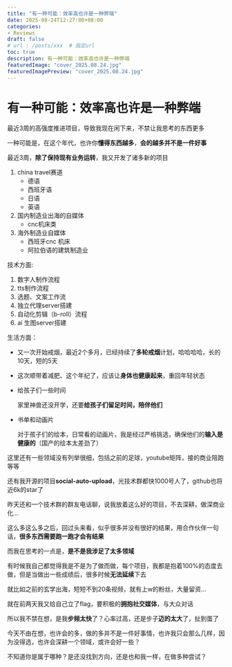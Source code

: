 ```yaml
---
title: "有一种可能：效率高也许是一种弊端"
date: 2025-08-24T12:27:00+08:00
categories:
- Reviews
draft: false
# url : /posts/xxx  # 指定url
toc: true
description: 有一种可能：效率高也许是一种弊端
featuredImage: "cover_2025.08.24.jpg"
featuredImagePreview: "cover_2025.08.24.jpg"
---
```

# 有一种可能：效率高也许是一种弊端

最近3周的高强度推进项目，导致我现在闲下来，不禁让我思考的东西更多

一种可能是，在这个年代，也许你**懂得东西越多**，**会的越多并不是一件好事**

最近3周，**除了保持现有业务运转**，我又开发了诸多新的项目

1. china travel赛道
   - 德语
   - 西班牙语
   - 日语
   - 英语
2. 国内制造业出海的自媒体
   - cnc机床类
3. 海外制造业自媒体
   - 西班牙cnc 机床
   - 阿拉伯语的建筑制造业



技术方面:

1. 数字人制作流程
2. tts制作流程
3. 选题、文案工作流
4. 独立代理server搭建
5. 自动化剪辑（b-roll）流程
6. ai 生图server搭建



生活方面：

- 又一次开始戒烟，最近2个多月，已经持续了**多轮戒烟**计划，哈哈哈哈，长的10天，短的5天

- 这次顺带着减肥、这个年纪了，应该让**身体也健康起来**，重回年轻状态

- 给孩子们一些时间

  家里神兽还没开学，还要**给孩子们留足时间，陪伴他们**

- 书单和动画片

  对于孩子们的绘本，日常看的动画片，我是经过严格挑选，确保他们的**输入是健康的**（国产的绘本太差劲了）



这里还有一些领域没有列举很细，包括之前的足球，youtube矩阵，接的商业陪跑等等



还有我开源的项目**social-auto-upload**，光技术群都快1000号人了，github也将近6k的star了



昨天还和一个技术群的群友电话聊，说我放着这么好的项目，不去深耕，做深商业化...



这么多这么多之后，回过头来看，似乎很多并没有很好的结果，用合作伙伴一句话，**很多东西需要跑一跑才会有结果**

而我在思考的一点是，**是不是我涉足了太多领域**



有时候我自己都觉得我是不是为了做而做，每个项目，我都是抱着100%的态度去做，但是当做出一些成绩后，很多时候**无法延续**下去

就比如之前的玄学出海，短短不到20条视频，就有上w的粉丝，大量留资...



就在前两天我又给自己立了flag，要积极的**拥抱社交媒体**，与大众对话



所以我不禁在想，是我**步频太快**了？心率过高，还是步子**迈的太大**了，扯到蛋了



今天不由在想，也许会的多，做的多并不是一件好事情，也许我只会那么几样，因为没得选，也许会深耕一个领域，或许会好一些？

不知道你是属于哪种？是还没找到方向，还是也和我一样，在做多种尝试？



